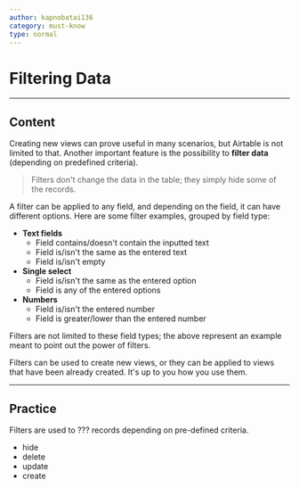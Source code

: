 ```yaml
---
author: kapnobatai136
category: must-know
type: normal
---
```


# Filtering Data


---

## Content

Creating new views can prove useful in many scenarios, but Airtable is not limited to that. Another important feature is the possibility to **filter data** (depending on predefined criteria).

> Filters don't change the data in the table; they simply hide some of the records.

A filter can be applied to any field, and depending on the field, it can have different options. Here are some filter examples, grouped by field type:

* **Text fields**
  * Field contains/doesn't contain the inputted text
  * Field is/isn't the same as the entered text
  * Field is/isn't empty
* **Single select**
  * Field is/isn't the same as the entered option
  * Field is any of the entered options
* **Numbers**
  * Field is/isn't the entered number
  * Field is greater/lower than the entered number

Filters are not limited to these field types; the above represent an example meant to point out the power of filters.

Filters can be used to create new views, or they can be applied to views that have been already created. It's up to you how you use them.


---

## Practice

Filters are used to ??? records depending on pre-defined criteria.

* hide
* delete
* update
* create
